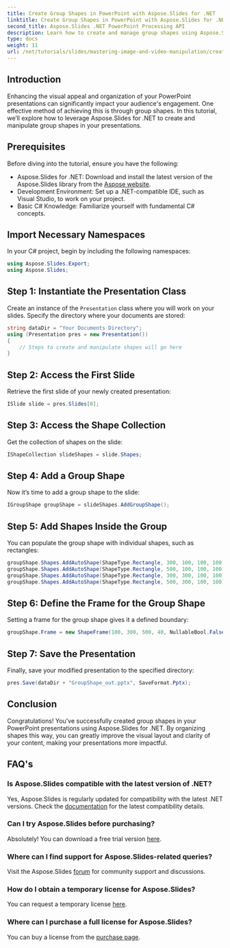 ```yaml
---
title: Create Group Shapes in PowerPoint with Aspose.Slides for .NET
linktitle: Create Group Shapes in PowerPoint with Aspose.Slides for .NET
second_title: Aspose.Slides .NET PowerPoint Processing API
description: Learn how to create and manage group shapes using Aspose.Slides for .NET. This comprehensive guide provides clear, step-by-step instructions.
type: docs
weight: 11
url: /net/tutorials/slides/mastering-image-and-video-manipulation/create-group-shapes/
---
```

## Introduction

Enhancing the visual appeal and organization of your PowerPoint presentations can significantly impact your audience's engagement. One effective method of achieving this is through group shapes. In this tutorial, we’ll explore how to leverage Aspose.Slides for .NET to create and manipulate group shapes in your presentations.

## Prerequisites

Before diving into the tutorial, ensure you have the following:

- Aspose.Slides for .NET: Download and install the latest version of the Aspose.Slides library from the [Aspose website](https://releases.aspose.com/slides/net/).
- Development Environment: Set up a .NET-compatible IDE, such as Visual Studio, to work on your project.
- Basic C# Knowledge: Familiarize yourself with fundamental C# concepts.


## Import Necessary Namespaces

In your C# project, begin by including the following namespaces:

```csharp
using Aspose.Slides.Export;
using Aspose.Slides;
```

## Step 1: Instantiate the Presentation Class

Create an instance of the `Presentation` class where you will work on your slides. Specify the directory where your documents are stored:

```csharp
string dataDir = "Your Documents Directory";
using (Presentation pres = new Presentation())
{
    // Steps to create and manipulate shapes will go here
}
```

## Step 2: Access the First Slide

Retrieve the first slide of your newly created presentation:

```csharp
ISlide slide = pres.Slides[0];
```

## Step 3: Access the Shape Collection

Get the collection of shapes on the slide:

```csharp
IShapeCollection slideShapes = slide.Shapes;
```

## Step 4: Add a Group Shape

Now it’s time to add a group shape to the slide:

```csharp
IGroupShape groupShape = slideShapes.AddGroupShape();
```

## Step 5: Add Shapes Inside the Group

You can populate the group shape with individual shapes, such as rectangles:

```csharp
groupShape.Shapes.AddAutoShape(ShapeType.Rectangle, 300, 100, 100, 100); // Shape 1
groupShape.Shapes.AddAutoShape(ShapeType.Rectangle, 500, 100, 100, 100); // Shape 2
groupShape.Shapes.AddAutoShape(ShapeType.Rectangle, 300, 300, 100, 100); // Shape 3
groupShape.Shapes.AddAutoShape(ShapeType.Rectangle, 500, 300, 100, 100); // Shape 4
```

## Step 6: Define the Frame for the Group Shape

Setting a frame for the group shape gives it a defined boundary:

```csharp
groupShape.Frame = new ShapeFrame(100, 300, 500, 40, NullableBool.False, NullableBool.False, 0);
```

## Step 7: Save the Presentation

Finally, save your modified presentation to the specified directory:

```csharp
pres.Save(dataDir + "GroupShape_out.pptx", SaveFormat.Pptx);
```

## Conclusion

Congratulations! You’ve successfully created group shapes in your PowerPoint presentations using Aspose.Slides for .NET. By organizing shapes this way, you can greatly improve the visual layout and clarity of your content, making your presentations more impactful.

## FAQ's

### Is Aspose.Slides compatible with the latest version of .NET?

Yes, Aspose.Slides is regularly updated for compatibility with the latest .NET versions. Check the [documentation](https://reference.aspose.com/slides/net/) for the latest compatibility details.

### Can I try Aspose.Slides before purchasing?

Absolutely! You can download a free trial version [here](https://releases.aspose.com/).

### Where can I find support for Aspose.Slides-related queries?

Visit the Aspose.Slides [forum](https://forum.aspose.com/c/slides/11) for community support and discussions.

### How do I obtain a temporary license for Aspose.Slides?

You can request a temporary license [here](https://purchase.aspose.com/temporary-license/).

### Where can I purchase a full license for Aspose.Slides?

You can buy a license from the [purchase page](https://purchase.aspose.com/buy).
